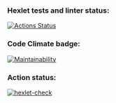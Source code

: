 ### Hexlet tests and linter status:
[![Actions Status](https://github.com/Konstantin-Gromakovskiy/frontend-project-11/actions/workflows/hexlet-check.yml/badge.svg)](https://github.com/Konstantin-Gromakovskiy/frontend-project-11/actions)

### Code Climate badge: 
[![Maintainability](https://api.codeclimate.com/v1/badges/02f4072dfa7fe7c68091/maintainability)](https://codeclimate.com/github/Konstantin-Gromakovskiy/frontend-project-11/maintainability)

### Action status: 
[![hexlet-check](https://github.com/Konstantin-Gromakovskiy/frontend-project-11/actions/workflows/hexlet-check.yml/badge.svg)](https://github.com/Konstantin-Gromakovskiy/frontend-project-11/actions/workflows/hexlet-check.yml)
